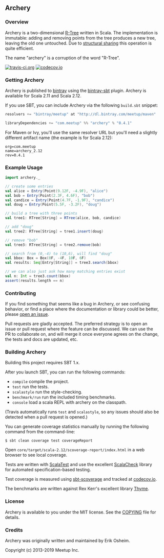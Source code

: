 ## Archery

### Overview

Archery is a two-dimensional [R-Tree](http://en.wikipedia.org/wiki/R-tree)
written in Scala. The implementation is immutable: adding and removing points
from the tree produces a new tree, leaving the old one untouched. Due to
[structural sharing](http://en.wikipedia.org/wiki/Persistent_data_structure)
this operation is quite efficient.

The name "archery" is a corruption of the word "R-Tree".

[![travis-ci.org](https://api.travis-ci.org/meetup/archery.svg?branch=master)](https://travis-ci.org/meetup/archery?branch=master)
[![codecov.io](http://codecov.io/github/meetup/archery/coverage.svg?branch=master)](http://codecov.io/github/meetup/archery?branch=master)

### Getting Archery

Archery is published to [bintray](https://bintray.com/) using the
[bintray-sbt](https://github.com/sbt/sbt-bintray) plugin.
Archery is available for Scala 2.11 and Scala 2.12.

If you use SBT, you can include Archery via the following `build.sbt`
snippet:

```scala
resolvers += "bintray/meetup" at "http://dl.bintray.com/meetup/maven"

libraryDependencies += "com.meetup" %% "archery" % "0.4.1"
```

For Maven or Ivy, you'll use the same resolver URL but you'll need a
slightly different artifact name (the example is for Scala 2.12):

```
org=com.meetup
name=archery_2.12
rev=0.4.1
```

### Example Usage

```scala
import archery._

// create some entries
val alice = Entry(Point(9.12F, -4.9F), "alice")
val bob = Entry(Point(2.3F, 4.6F), "bob")
val candice = Entry(Point(4.7F, -1.9F), "candice")
val doug = Entry(Point(5.5F, -3.2F), "doug")

// build a tree with three points
val tree1: RTree[String] = RTree(alice, bob, candice)

// add "doug"
val tree2: RTree[String] = tree1.insert(doug)

// remove "bob"
val tree3: RTree[String] = tree2.remove(bob)

// search from (0,-4) to (10,6), will find "doug"
val bbox: Box = Box(0F, -4F, 10F, 6F)
val results: Seq[Entry[String]] = tree3.search(bbox)

// we can also just ask how many matching entries exist
val n: Int = tree3.count(bbox)
assert(results.length == n)
```

### Contributing

If you find something that seems like a bug in Archery, or see
confusing behavior, or find a place where the documentation or library
could be better, please [open an issue](https://github.com/meetup/archery/issues).

Pull requests are gladly accepted. The preferred strategy is to open an
issue or pull request where the feature can be discussed. We can use
the PR to collaborate on, and will merge it once everyone agrees on the
change, the tests and docs are updated, etc.

### Building Archery

Building this project requires SBT 1.x.

After you launch SBT, you can run the following commands:

 * `compile` compile the project.
 * `test` run the tests.
 * `scalastyle` run the style-checking.
 * `benchmark/run` run the included timing benchmarks.
 * `console` load a scala REPL with archery on the classpath.

(Travis automatically runs `test` and `scalastyle`, so any issues
should also be detected when a pull request is opened.)

You can generate coverage statistics manually by running the following
command from the command-line:

```
$ sbt clean coverage test coverageReport
```

Open `core/target/scala-2.12/scoverage-report/index.html` in a web
browser to see local coverage.

Tests are written with [ScalaTest](http://www.scalatest.org/) and use
the excellent [ScalaCheck](https://github.com/rickynils/scalacheck)
library for automated specification-based testing.

Test coverage is measured using
[sbt-scoverage](https://github.com/scoverage/sbt-scoverage) and tracked
at [codecov.io](https://codecov.io/github/meetup/archery).

The benchmarks are written against Rex Kerr's excellent library
[Thyme](https://github.com/Ichoran/thyme).

### License

Archery is available to you under the MIT license. See the
[COPYING](COPYING) file for details.

### Credits

Archery was originally written and maintained by Erik Osheim.

Copyright (c) 2013-2019 Meetup Inc.
